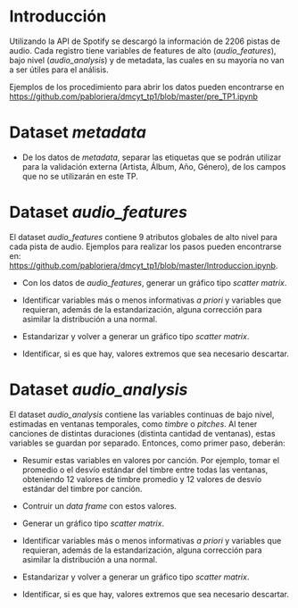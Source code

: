 Introducción
============

Utilizando la API de Spotify se descargó la información de 2206 pistas de audio. Cada registro tiene variables de features de alto (*audio_features*), bajo nivel (*audio_analysis*) y de metadata, las cuales en su mayoría no van a ser útiles para el análisis.

Ejemplos de los procedimiento para abrir los datos pueden encontrarse en <https://github.com/pabloriera/dmcyt_tp1/blob/master/pre_TP1.ipynb>

Dataset *metadata* 
===================

-   De los datos de *metadata*, separar las etiquetas que se podrán utilizar para la validación externa (Artista, Álbum, Año, Género), de los campos que no se utilizarán en este TP.

Dataset *audio_features*
=========================

El dataset *audio_features* contiene 9 atributos globales de alto nivel para cada pista de audio. Ejemplos para realizar los pasos pueden encontrarse en: <https://github.com/pabloriera/dmcyt_tp1/blob/master/Introduccion.ipynb>.

-   Con los datos de *audio_features*, generar un gráfico tipo *scatter matrix*.

-   Identificar variables más o menos informativas *a priori* y variables que requieran, además de la estandarización, alguna corrección para asimilar la distribución a una normal.

-   Estandarizar y volver a generar un gráfico tipo *scatter matrix*.

-   Identificar, si es que hay, valores extremos que sea necesario descartar.

Dataset *audio_analysis*
=========================

El dataset *audio_analysis* contiene las variables continuas de bajo nivel, estimadas en ventanas temporales, como *timbre* o *pitches*. Al tener canciones de distintas duraciones (distinta cantidad de ventanas), estas variables se guardan por separado. Entonces, como primer paso, deberán:

-   Resumir estas variables en valores por canción. Por ejemplo, tomar el promedio o el desvío estándar del timbre entre todas las ventanas, obteniendo 12 valores de timbre promedio y 12 valores de desvío estándar del timbre por canción.

-   Contruir un *data frame* con estos valores.

-   Generar un gráfico tipo *scatter matrix*.

-   Identificar variables más o menos informativas *a priori* y variables que requieran, además de la estandarización, alguna corrección para asimilar la distribución a una normal.

-   Estandarizar y volver a generar un gráfico tipo *scatter matrix*.

-   Identificar, si es que hay, valores extremos que sea necesario descartar.


